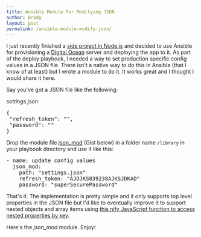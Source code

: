 ```yaml
---
title: Ansible Module for Modifying JSON
author: Brady
layout: post
permalink: /ansible-module-modify-json/
---
```


I just recently finished a [side project in Node.js](https://github.com/bradyholt/arena-sheets) and decided to use Ansible for provisioning a [Digital Ocean](https://www.digitalocean.com/?refcode=974ef9a471c1) server
and deploying the app to it.  As part of the deploy playbook, I needed a way to set production specific config values in a JSON file.  There isn't a native way to do this in Ansible 
(that I know of at least) but I wrote a module to do it.  It works great and I thought I would share it here.

Say you've got a JSON file like the following:

_settings.json_      

<pre>
{
 "refresh_token": "",
 "password": ""
}
</pre>

Drop the module file [json_mod](https://gist.github.com/bradyholt/17cb99185c7b80b0f34a) (Gist below) in a folder name `/library` in your playbook directory and use it like this:

<pre>
- name: update config values
  json_mod:
    path: "settings.json"
    refresh_token: "AJDJKS839238AJKSJDKAD"
    password: "superSecurePassword"
</pre>

That's it.  The implementation is pretty simple and it only supports top level properties in the JSON file but I'd like to eventually improve it to support nested objects and array items 
using [this nify JavaScript function to access nested properties by key](http://stackoverflow.com/a/6491621/626911).

Here's the *json_mod* module.  Enjoy!
<script src="https://gist.github.com/bradyholt/17cb99185c7b80b0f34a.js"></script>